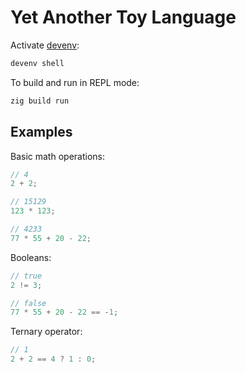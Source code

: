 # Yet Another Toy Language

Activate [devenv](https://devenv.sh/):

```bash
devenv shell
```

To build and run in REPL mode:

```bash
zig build run
```

## Examples

Basic math operations:

```javascript
// 4
2 + 2;

// 15129
123 * 123;

// 4233
77 * 55 + 20 - 22;
```

Booleans:

```javascript
// true
2 != 3;

// false
77 * 55 + 20 - 22 == -1;
```

Ternary operator:

```javascript
// 1
2 + 2 == 4 ? 1 : 0;
```
